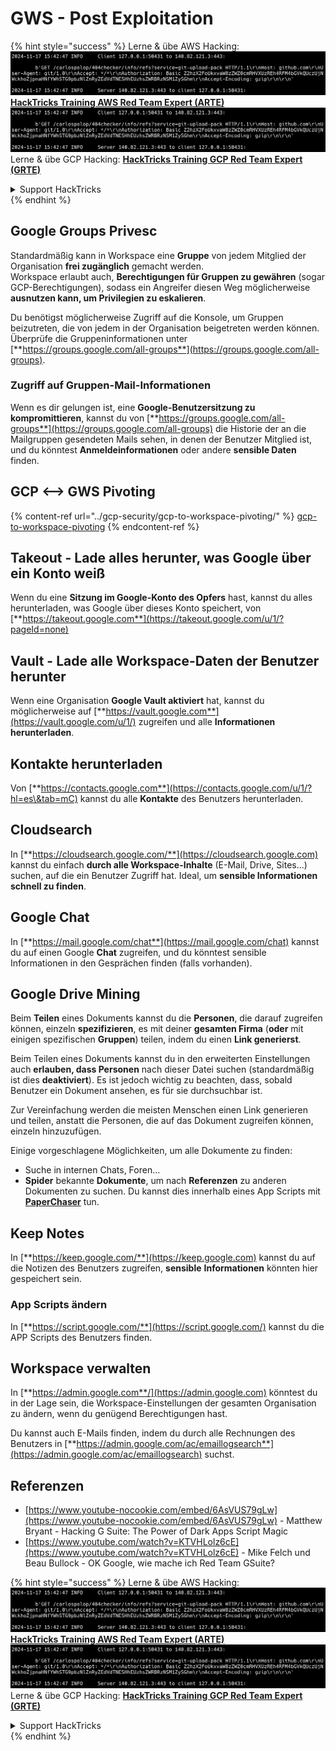 # GWS - Post Exploitation

{% hint style="success" %}
Lerne & übe AWS Hacking:<img src="../../.gitbook/assets/image (1).png" alt="" data-size="line">[**HackTricks Training AWS Red Team Expert (ARTE)**](https://training.hacktricks.xyz/courses/arte)<img src="../../.gitbook/assets/image (1).png" alt="" data-size="line">\
Lerne & übe GCP Hacking: <img src="../../.gitbook/assets/image (2).png" alt="" data-size="line">[**HackTricks Training GCP Red Team Expert (GRTE)**<img src="../../.gitbook/assets/image (2).png" alt="" data-size="line">](https://training.hacktricks.xyz/courses/grte)

<details>

<summary>Support HackTricks</summary>

* Überprüfe die [**Abonnementpläne**](https://github.com/sponsors/carlospolop)!
* **Tritt der** 💬 [**Discord-Gruppe**](https://discord.gg/hRep4RUj7f) oder der [**Telegram-Gruppe**](https://t.me/peass) bei oder **folge** uns auf **Twitter** 🐦 [**@hacktricks\_live**](https://twitter.com/hacktricks\_live)**.**
* **Teile Hacking-Tricks, indem du PRs zu den** [**HackTricks**](https://github.com/carlospolop/hacktricks) und [**HackTricks Cloud**](https://github.com/carlospolop/hacktricks-cloud) GitHub-Repos einreichst.

</details>
{% endhint %}

## Google Groups Privesc

Standardmäßig kann in Workspace eine **Gruppe** von jedem Mitglied der Organisation **frei zugänglich** gemacht werden.\
Workspace erlaubt auch, **Berechtigungen für Gruppen zu gewähren** (sogar GCP-Berechtigungen), sodass ein Angreifer diesen Weg möglicherweise **ausnutzen kann, um Privilegien zu eskalieren**.

Du benötigst möglicherweise Zugriff auf die Konsole, um Gruppen beizutreten, die von jedem in der Organisation beigetreten werden können. Überprüfe die Gruppeninformationen unter [**https://groups.google.com/all-groups**](https://groups.google.com/all-groups).

### Zugriff auf Gruppen-Mail-Informationen

Wenn es dir gelungen ist, eine **Google-Benutzersitzung zu kompromittieren**, kannst du von [**https://groups.google.com/all-groups**](https://groups.google.com/all-groups) die Historie der an die Mailgruppen gesendeten Mails sehen, in denen der Benutzer Mitglied ist, und du könntest **Anmeldeinformationen** oder andere **sensible Daten** finden.

## GCP <--> GWS Pivoting

{% content-ref url="../gcp-security/gcp-to-workspace-pivoting/" %}
[gcp-to-workspace-pivoting](../gcp-security/gcp-to-workspace-pivoting/)
{% endcontent-ref %}

## Takeout - Lade alles herunter, was Google über ein Konto weiß

Wenn du eine **Sitzung im Google-Konto des Opfers** hast, kannst du alles herunterladen, was Google über dieses Konto speichert, von [**https://takeout.google.com**](https://takeout.google.com/u/1/?pageId=none)

## Vault - Lade alle Workspace-Daten der Benutzer herunter

Wenn eine Organisation **Google Vault aktiviert** hat, kannst du möglicherweise auf [**https://vault.google.com**](https://vault.google.com/u/1/) zugreifen und alle **Informationen** **herunterladen**.

## Kontakte herunterladen

Von [**https://contacts.google.com**](https://contacts.google.com/u/1/?hl=es\&tab=mC) kannst du alle **Kontakte** des Benutzers herunterladen.

## Cloudsearch

In [**https://cloudsearch.google.com/**](https://cloudsearch.google.com) kannst du einfach **durch alle Workspace-Inhalte** (E-Mail, Drive, Sites...) suchen, auf die ein Benutzer Zugriff hat. Ideal, um **sensible Informationen schnell zu finden**.

## Google Chat

In [**https://mail.google.com/chat**](https://mail.google.com/chat) kannst du auf einen Google **Chat** zugreifen, und du könntest sensible Informationen in den Gesprächen finden (falls vorhanden).

## Google Drive Mining

Beim **Teilen** eines Dokuments kannst du die **Personen**, die darauf zugreifen können, einzeln **spezifizieren**, es mit deiner **gesamten Firma** (**oder** mit einigen spezifischen **Gruppen**) teilen, indem du einen **Link generierst**.

Beim Teilen eines Dokuments kannst du in den erweiterten Einstellungen auch **erlauben, dass Personen** nach dieser Datei suchen (standardmäßig ist dies **deaktiviert**). Es ist jedoch wichtig zu beachten, dass, sobald Benutzer ein Dokument ansehen, es für sie durchsuchbar ist.

Zur Vereinfachung werden die meisten Menschen einen Link generieren und teilen, anstatt die Personen, die auf das Dokument zugreifen können, einzeln hinzuzufügen.

Einige vorgeschlagene Möglichkeiten, um alle Dokumente zu finden:

* Suche in internen Chats, Foren...
* **Spider** bekannte **Dokumente**, um nach **Referenzen** zu anderen Dokumenten zu suchen. Du kannst dies innerhalb eines App Scripts mit [**PaperChaser**](https://github.com/mandatoryprogrammer/PaperChaser) tun.

## **Keep Notes**

In [**https://keep.google.com/**](https://keep.google.com) kannst du auf die Notizen des Benutzers zugreifen, **sensible** **Informationen** könnten hier gespeichert sein.

### App Scripts ändern

In [**https://script.google.com/**](https://script.google.com/) kannst du die APP Scripts des Benutzers finden.

## **Workspace verwalten**

In [**https://admin.google.com**/](https://admin.google.com) könntest du in der Lage sein, die Workspace-Einstellungen der gesamten Organisation zu ändern, wenn du genügend Berechtigungen hast.

Du kannst auch E-Mails finden, indem du durch alle Rechnungen des Benutzers in [**https://admin.google.com/ac/emaillogsearch**](https://admin.google.com/ac/emaillogsearch) suchst.

## Referenzen

* [https://www.youtube-nocookie.com/embed/6AsVUS79gLw](https://www.youtube-nocookie.com/embed/6AsVUS79gLw) - Matthew Bryant - Hacking G Suite: The Power of Dark Apps Script Magic
* [https://www.youtube.com/watch?v=KTVHLolz6cE](https://www.youtube.com/watch?v=KTVHLolz6cE) - Mike Felch und Beau Bullock - OK Google, wie mache ich Red Team GSuite?

{% hint style="success" %}
Lerne & übe AWS Hacking:<img src="../../.gitbook/assets/image (1).png" alt="" data-size="line">[**HackTricks Training AWS Red Team Expert (ARTE)**](https://training.hacktricks.xyz/courses/arte)<img src="../../.gitbook/assets/image (1).png" alt="" data-size="line">\
Lerne & übe GCP Hacking: <img src="../../.gitbook/assets/image (2).png" alt="" data-size="line">[**HackTricks Training GCP Red Team Expert (GRTE)**<img src="../../.gitbook/assets/image (2).png" alt="" data-size="line">](https://training.hacktricks.xyz/courses/grte)

<details>

<summary>Support HackTricks</summary>

* Überprüfe die [**Abonnementpläne**](https://github.com/sponsors/carlospolop)!
* **Tritt der** 💬 [**Discord-Gruppe**](https://discord.gg/hRep4RUj7f) oder der [**Telegram-Gruppe**](https://t.me/peass) bei oder **folge** uns auf **Twitter** 🐦 [**@hacktricks\_live**](https://twitter.com/hacktricks\_live)**.**
* **Teile Hacking-Tricks, indem du PRs zu den** [**HackTricks**](https://github.com/carlospolop/hacktricks) und [**HackTricks Cloud**](https://github.com/carlospolop/hacktricks-cloud) GitHub-Repos einreichst.

</details>
{% endhint %}
